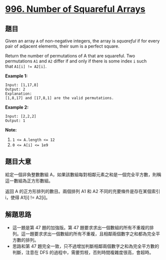 # [996. Number of Squareful Arrays](https://leetcode.com/problems/number-of-squareful-arrays/)



## 題目

Given an array `A` of non-negative integers, the array is *squareful* if for every pair of adjacent elements, their sum is a perfect square.

Return the number of permutations of A that are squareful. Two permutations `A1` and `A2` differ if and only if there is some index `i` such that `A1[i] != A2[i]`.

**Example 1:**

    Input: [1,17,8]
    Output: 2
    Explanation: 
    [1,8,17] and [17,8,1] are the valid permutations.

**Example 2:**

    Input: [2,2,2]
    Output: 1

**Note:**

1. `1 <= A.length <= 12`
2. `0 <= A[i] <= 1e9`


## 題目大意

給定一個非負整數數組 A，如果該數組每對相鄰元素之和是一個完全平方數，則稱這一數組為正方形數組。

返回 A 的正方形排列的數目。兩個排列 A1 和 A2 不同的充要條件是存在某個索引 i，使得 A1[i] != A2[i]。



## 解題思路


- 這一題是第 47 題的加強版。第 47 題要求求出一個數組的所有不重複的排列。這一題要求求出一個數組的所有不重複，且相鄰兩個數字之和都為完全平方數的排列。
- 思路和第 47 題完全一致，只不過增加判斷相鄰兩個數字之和為完全平方數的判斷，注意在 DFS 的過程中，需要剪枝，否則時間複雜度很高，會超時。
